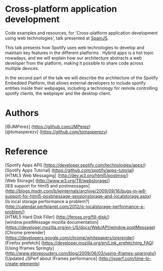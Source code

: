 Cross-platform application development
======================================

Code examples and resources, for 'Cross-platform application development using web technologies', talk presented at [SpainJS](http://spainjs.org/).

This talk presents how Spotify uses web technologies to develop and maintain key features in the different platforms .
Hybrid apps is a hot topic nowadays, and we will explain how our architecture abstracts a web developer from the platform, making it possible to share code across multiple devices.

In the second part of the talk we will describe the architecture of the Spotify Embedded Platform, that allows external developers to include spotify entities inside their webpages, including a technology for remote controlling spotify clients, the webplayer and the desktop client.

Authors
=======
[@JMPerez] (https://github.com/JMPerez)  
[@tomasperezv] (https://github.com/tomasperezv)

Reference
=========
[Spotify Apps API] (https://developer.spotify.com/technologies/apps/)  
[Spotify Apps Tutorial] (https://github.com/spotify/apps-tutorial)  
[HTML5 Web Messaging] (http://dev.w3.org/html5/postmsg/)  
[Web Storage] (http://www.w3.org/TR/webstorage/)  
[IE8 support for html5 and postmessages] (http://blogs.msdn.com/b/ieinternals/archive/2009/09/16/bugs-in-ie8-support-for-html5-postmessage-sessionstorage-and-localstorage.aspx)  
[Is local storage performance a problem?] (http://calendar.perfplanet.com/2012/is-localstorage-performance-a-problem/)  
[HTML5 Hard Disk Filler] (http://feross.org/fill-disk/)  
[window.postMessage mozilla documentation] (https://developer.mozilla.org/en-US/docs/Web/API/window.postMessage)  
[Chrome prerender] (https://developers.google.com/chrome/whitepapers/prerender)  
[Firefox prefetch] (https://developer.mozilla.org/en/Link_prefetching_FAQ)  
[Using Iframes Springly] (http://www.stevesouders.com/blog/2009/06/03/using-iframes-sparingly/)  
[Updated JSPerf about IFrames performance] (http://jsperf.com/time-to-create-elements)  
